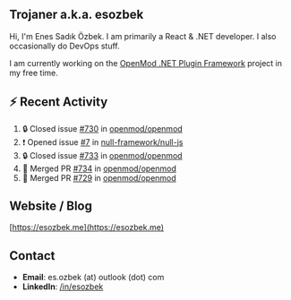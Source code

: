 ##  Trojaner a.k.a. esozbek
Hi, I'm Enes Sadık Özbek. I am primarily a React & .NET developer. I also occasionally do DevOps stuff.

I am currently working on the [OpenMod .NET Plugin Framework](https://github.com/openmod/openmod) project in my free time. 

## :zap: Recent Activity

<!--START_SECTION:activity-->
1. 🔒 Closed issue [#730](https://github.com/openmod/openmod/issues/730) in [openmod/openmod](https://github.com/openmod/openmod)
2. ❗ Opened issue [#7](https://github.com/null-framework/null-js/issues/7) in [null-framework/null-js](https://github.com/null-framework/null-js)
3. 🔒 Closed issue [#733](https://github.com/openmod/openmod/issues/733) in [openmod/openmod](https://github.com/openmod/openmod)
4. 🎉 Merged PR [#734](https://github.com/openmod/openmod/pull/734) in [openmod/openmod](https://github.com/openmod/openmod)
5. 🎉 Merged PR [#729](https://github.com/openmod/openmod/pull/729) in [openmod/openmod](https://github.com/openmod/openmod)
<!--END_SECTION:activity-->

## Website / Blog
[https://esozbek.me](https://esozbek.me)

## Contact
- **Email**: es.ozbek (at) outlook (dot) com
- **LinkedIn**: [/in/esozbek](https://linkedin.com/in/esozbek)
